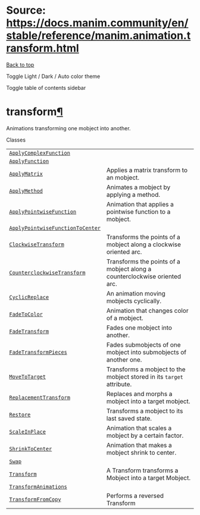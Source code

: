 # Source: https://docs.manim.community/en/stable/reference/manim.animation.transform.html

[Back to top](#)

Toggle Light / Dark / Auto color theme

Toggle table of contents sidebar

transform[¶](#module-manim.animation.transform "Link to this heading")
======================================================================

Animations transforming one mobject into another.

Classes

|  |  |
| --- | --- |
| [`ApplyComplexFunction`](manim.animation.transform.ApplyComplexFunction.html#manim.animation.transform.ApplyComplexFunction "manim.animation.transform.ApplyComplexFunction") |  |
| [`ApplyFunction`](manim.animation.transform.ApplyFunction.html#manim.animation.transform.ApplyFunction "manim.animation.transform.ApplyFunction") |  |
| [`ApplyMatrix`](manim.animation.transform.ApplyMatrix.html#manim.animation.transform.ApplyMatrix "manim.animation.transform.ApplyMatrix") | Applies a matrix transform to an mobject. |
| [`ApplyMethod`](manim.animation.transform.ApplyMethod.html#manim.animation.transform.ApplyMethod "manim.animation.transform.ApplyMethod") | Animates a mobject by applying a method. |
| [`ApplyPointwiseFunction`](manim.animation.transform.ApplyPointwiseFunction.html#manim.animation.transform.ApplyPointwiseFunction "manim.animation.transform.ApplyPointwiseFunction") | Animation that applies a pointwise function to a mobject. |
| [`ApplyPointwiseFunctionToCenter`](manim.animation.transform.ApplyPointwiseFunctionToCenter.html#manim.animation.transform.ApplyPointwiseFunctionToCenter "manim.animation.transform.ApplyPointwiseFunctionToCenter") |  |
| [`ClockwiseTransform`](manim.animation.transform.ClockwiseTransform.html#manim.animation.transform.ClockwiseTransform "manim.animation.transform.ClockwiseTransform") | Transforms the points of a mobject along a clockwise oriented arc. |
| [`CounterclockwiseTransform`](manim.animation.transform.CounterclockwiseTransform.html#manim.animation.transform.CounterclockwiseTransform "manim.animation.transform.CounterclockwiseTransform") | Transforms the points of a mobject along a counterclockwise oriented arc. |
| [`CyclicReplace`](manim.animation.transform.CyclicReplace.html#manim.animation.transform.CyclicReplace "manim.animation.transform.CyclicReplace") | An animation moving mobjects cyclically. |
| [`FadeToColor`](manim.animation.transform.FadeToColor.html#manim.animation.transform.FadeToColor "manim.animation.transform.FadeToColor") | Animation that changes color of a mobject. |
| [`FadeTransform`](manim.animation.transform.FadeTransform.html#manim.animation.transform.FadeTransform "manim.animation.transform.FadeTransform") | Fades one mobject into another. |
| [`FadeTransformPieces`](manim.animation.transform.FadeTransformPieces.html#manim.animation.transform.FadeTransformPieces "manim.animation.transform.FadeTransformPieces") | Fades submobjects of one mobject into submobjects of another one. |
| [`MoveToTarget`](manim.animation.transform.MoveToTarget.html#manim.animation.transform.MoveToTarget "manim.animation.transform.MoveToTarget") | Transforms a mobject to the mobject stored in its `target` attribute. |
| [`ReplacementTransform`](manim.animation.transform.ReplacementTransform.html#manim.animation.transform.ReplacementTransform "manim.animation.transform.ReplacementTransform") | Replaces and morphs a mobject into a target mobject. |
| [`Restore`](manim.animation.transform.Restore.html#manim.animation.transform.Restore "manim.animation.transform.Restore") | Transforms a mobject to its last saved state. |
| [`ScaleInPlace`](manim.animation.transform.ScaleInPlace.html#manim.animation.transform.ScaleInPlace "manim.animation.transform.ScaleInPlace") | Animation that scales a mobject by a certain factor. |
| [`ShrinkToCenter`](manim.animation.transform.ShrinkToCenter.html#manim.animation.transform.ShrinkToCenter "manim.animation.transform.ShrinkToCenter") | Animation that makes a mobject shrink to center. |
| [`Swap`](manim.animation.transform.Swap.html#manim.animation.transform.Swap "manim.animation.transform.Swap") |  |
| [`Transform`](manim.animation.transform.Transform.html#manim.animation.transform.Transform "manim.animation.transform.Transform") | A Transform transforms a Mobject into a target Mobject. |
| [`TransformAnimations`](manim.animation.transform.TransformAnimations.html#manim.animation.transform.TransformAnimations "manim.animation.transform.TransformAnimations") |  |
| [`TransformFromCopy`](manim.animation.transform.TransformFromCopy.html#manim.animation.transform.TransformFromCopy "manim.animation.transform.TransformFromCopy") | Performs a reversed Transform |